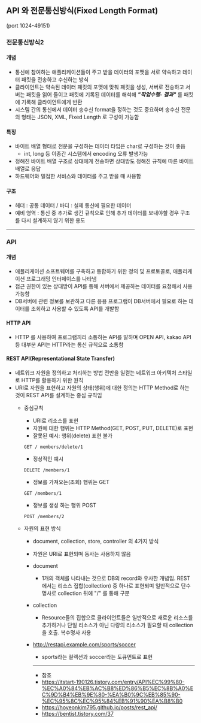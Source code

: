 ## API 와 전문통신방식(Fixed Length Format)
(port 1024-49151)


### 전문통신방식2

 #### 개념
 - 통신에 참여하는 애플리케이션들이 주고 받을 데이터의 포맷을 서로 약속하고 데이터 패킷을 전송하고 수신하는 방식
 - 클라이언트는 약속된 데이터 패킷의 포맷에 맞춰 패킷을 생성, 서버로 전송하고
 서버는 패킷을 읽어 들이고 패킷에 기록된 데이터를 해석해 ***"작업수행- 결과"*** 를 패킷에 기록해 클라이언트에게 반환
 - 시스템 간의 통신에서 데이터 송수신 format을 정하는 것도 중요하며 송수신 전문의 형태는 JSON, XML, Fixed Length 로 구성이 가능함

#### 특징
 - 바이트 배열 형태로 전문을 구성하는 데이터 타입은 char로 구성하는 것이 좋음
     - int, long 등 이종간 시스템에서 encoding 오류 발생가능
 - 정해진 바이트 배열 구조로 상대에게 전송하면 상대방도 정해진 규칙에 따른 바이트 배열로 응답
 - 하드웨어와 밀접한 서비스와 데이터를 주고 받을 때 사용함

#### 구조
 - 헤더 : 공통 데이터 / 바디 : 실제 통신에 필요한 데이터 
 - 예비 영역 : 통신 중 추가로 생긴 규칙으로 인해 추가 데이터를 보내야할 경우 구조를 다시 설계하지 않기 위한 용도 

---

### API 

#### 개념
- 애플리케이션 소프트웨어를 구축하고 통합하기 위한 정의 및 프로토콜로, 애플리케이션 프로그래밍 인터페이스를 나타냄
- 접근 권한이 있는 상대방이 API를 통해 서버에서 제공하는 데이터를 요청해서 사용가능함
- DB서버에 관련 정보를 보관하고 다른 응용 프로그램이 DB서버에서 필요로 하는 데이터를 조회하고 사용할 수 있도록 API를 개발함

#### HTTP API
- HTTP 를 사용하여 프로그램끼리 소통하는 API를 말하며 OPEN API, kakao API 등 대부분 API는 HTTP라는 통신 규칙으로 소통함

#### REST API(Representational State Transfer)
- 네트워크 자원을 정의하고 처리하는 방법 전반을 일컫는 네트워크 아키텍처 스타일로 HTTP를 활용하기 위한 원칙
- URI로 자원을 표현하고 자원의 상태(행위)에 대한 정의는 HTTP Method로 하는 것이 REST API를 설계하는 중심 규칙임
   - 중심규칙
       - URI로 리소스를 표현
       - 자원에 대한 행위는 HTTP Method(GET, POST, PUT, DELETE)로 표현
       - 잘못된 예시: 행위(delete) 표현 불가
       ```
       GET / members/delete/1
       ```
       - 정상적인 예시
       ```
       DELETE /members/1
       ```
       - 정보를 가져오는(조회) 행위는 GET
       ```
       GET /members/1
       ```

       - 정보를 생성 하는 행위 POST 
       ```
       POST /members/2
       ```

   - 자원의 표현 방식
       - document, collection, store, controller 의 4가지 방식
       - 자원은 URI로 표현되며 동사는 사용하지 않음

       - document 
           - 1개의 객체를 나타내는 것으로 DB의 record와 유사한 개념임. REST에서는 리소스 집합(collection) 중 하나로 표현되며 일반적으로 단수명사로 collection 뒤에 "/" 를 통해 구분
       - collection
           - Resource들의 집합으로 클라이언트들은 일반적으로 새로운 리소스를 추가하거나 단일 리소스가 아닌 다량의 리소스가 필요할 때 collection을 호출. 복수명사 사용
       - http://restapi.example.com/sports/soccer
           - sports라는 컬렉션과 soccer라는 도큐먼트로 표현

           --- 
           - 참조 
           - https://itstart-190126.tistory.com/entry/API%EC%99%80-%EC%A0%84%EB%AC%B8%ED%86%B5%EC%8B%A0%EC%9D%B4%EB%9E%80-%EA%B0%9C%EB%85%90-%EC%95%8C%EC%95%84%EB%91%90%EA%B8%B0
           - https://hoyeonkim795.github.io/posts/rest_api/
           - https://bentist.tistory.com/37

